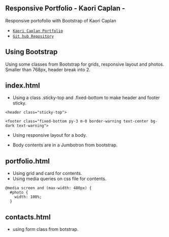 ## Responsive Portfolio - Kaori Caplan -

Responsive portofolio with Bootstrap of Kaori Caplan

- [`Kaori Caplan Portfolio`](https://kao-ring.github.io/Responsive-Portfolio-w-Bootstrap/)
- [`Git hub Repository`](https://github.com/kao-ring/Responsive-Portfolio-w-Bootstrap)

## Using Bootstrap

Using some classes from Bootstrap for grids, responsive layout and photos.
Smaller than 768px, header break into 2.

## index.html

- Using a class .sticky-top and .fixed-bottom to make header and footer sticky.

```
<header class="sticky-top">
```

```
<footer class="fixed-bottom py-3 m-0 border-warning text-center bg-dark text-warning">
```

- Using responsive layout for a body.

- Body contents are in a Jumbotron from bootstrap.

## portfolio.html

- Using grid and card for contents.
- Using media queries on css file for contents.

```
@media screen and (max-width: 480px) {
  #photo {
    width: 100%;
  }
```

## contacts.html

- using form class from botstrap.
